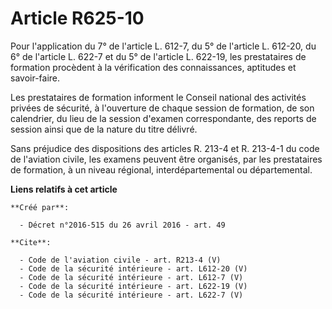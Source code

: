 # Article R625-10

Pour l'application du 7° de l'article L. 612-7, du 5° de l'article L. 612-20, du 6° de l'article L. 622-7 et du 5° de
l'article L. 622-19, les prestataires de formation procèdent à la vérification des connaissances, aptitudes et savoir-faire. 

Les prestataires de formation informent le Conseil national des activités privées de sécurité, à l'ouverture de chaque
session de formation, de son calendrier, du lieu de la session d'examen correspondante, des reports de session ainsi que de
la nature du titre délivré. 

Sans préjudice des dispositions des articles R. 213-4 et R. 213-4-1 du code de l'aviation civile, les examens peuvent être
organisés, par les prestataires de formation, à un niveau régional, interdépartemental ou départemental.

**Liens relatifs à cet article**

	**Créé par**:

	  - Décret n°2016-515 du 26 avril 2016 - art. 49

	**Cite**:

	  - Code de l'aviation civile - art. R213-4 (V)
	  - Code de la sécurité intérieure - art. L612-20 (V)
	  - Code de la sécurité intérieure - art. L612-7 (V)
	  - Code de la sécurité intérieure - art. L622-19 (V)
	  - Code de la sécurité intérieure - art. L622-7 (V)
